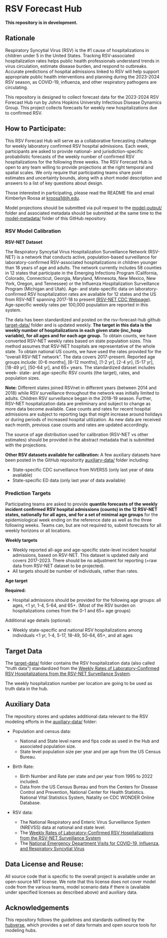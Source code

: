# RSV Forecast Hub

**This repository is in development.**

## Rationale
Respiratory Syncytial Virus (RSV) is the #1 cause of hospitalizations in children under 5 in the United States. Tracking RSV-associated hospitalization rates helps public health professionals understand trends in virus circulation, estimate disease burden, and respond to outbreaks. Accurate predictions of hospital admissions linked to RSV will help support appropriate public health interventions and planning during the 2023-2024 RSV season, as COVID-19, influenza, and other respiratory pathogens are circulating. 

This repository is designed to collect forecast data for the 2023-2024 RSV Forecast Hub run by Johns Hopkins University Infectious Disease Dynamics Group. This project collects forecasts for weekly new hospitalizations due to confirmed RSV. 

## How to Participate:
This RSV Forecast Hub will serve as a collaborative forecasting challenge for weekly laboratory confirmed RSV hospital admissions. Each week, participants are asked to provide national- and jurisdiction-specific probabilistic forecasts of the weekly number of confirmed RSV hospitalizations for the following three weeks. The RSV Forecast Hub is open to any team willing to provide projections at the right temporal and spatial scales. We only require that participating teams share point estimates and uncertainty bounds, along with a short model description and answers to a list of key questions about design. 

Those interested in participating, please read the README file and email Kimberlyn Roosa at kroosa1@jh.edu. 

Model projections should be submitted via pull request to the [model-output/](https://github.com/HopkinsIDD/rsv-forecast-hub/tree/main/model-output) folder and associated metadata should be submitted at the same time to the [model-metadata/](https://github.com/HopkinsIDD/rsv-forecast-hub/tree/main/model-metadata) folder of this GitHub repository. 

### RSV Model Calibration
**RSV-NET Dataset**

The Respiratory Syncytial Virus Hospitalization Surveillance Network (RSV-NET) is a network that conducts active, population-based surveillance for laboratory-confirmed RSV-associated hospitalizations in children younger than 18 years of age and adults. The network currently includes 58 counties in 12 states that participate in the Emerging Infections Program (California, Colorado, Connecticut, Georgia, Maryland, Minnesota, New Mexico, New York, Oregon, and Tennessee) or the Influenza Hospitalization Surveillance Program (Michigan and Utah). Age- and state-specific data on laboratory-confirmed RSV hospitalization rates are available for 12 states and the US from RSV-NET spanning 2017-18 to present [(RSV-NET CDC Webpage)](https://www.cdc.gov/rsv/research/rsv-net/index.html). Age-specific weekly rates per 100,000 population are reported in this system.

The data has been standardized and posted on the rsv-forecast-hub github [target-data/](https://github.com/HopkinsIDD/rsv-forecast-hub/tree/main/target-data) folder and is updated weekly. **The target in this data is the weekly number of hospitalizations in each given state (inc_hosp variable), for all ages and for each age group.** To obtain counts, we have converted RSV-NET weekly rates based on state population sizes. This method assumes that RSV-NET hospitals are representative of the whole state. To obtain national US counts, we have used the rates provided for the “overall RSV-NET network”. The data covers 2017-present. Reported age groups include: [0-6 months], [6-12 months], [1-2 yr], [2-4 yr], [5-17 yr], [18-49 yr], [50-64 yr], and 65+ years. The standardized dataset includes week- state- and age-specific RSV counts (the target), rates, and population sizes. 

**Note:** Different states joined RSVnet in different years (between 2014 and 2018) while RSV surveillance throughout the network was initially limited to adults. Children RSV surveillance began in the 2018-19 season. Further, RSV-NET hospitalization data are preliminary and subject to change as more data become available. Case counts and rates for recent hospital admissions are subject to reporting lags that might increase around holidays or during periods of increased hospital utilization. As new data are received each month, previous case counts and rates are updated accordingly.

The source of age distribution used for calibration (RSV-NET vs other estimates) should be provided in the abstract metadata that is submitted with the projections.

**Other RSV datasets available for calibration:**
A few auxiliary datasets have been posted in the GitHub repositority [auxiliary-data/](https://github.com/HopkinsIDD/rsv-forecast-hub/tree/main/auxiliary-data) folder including:

- State-specific CDC surveillance from NVERSS (only last year of data available)
- State-specific ED data (only last year of data available)

### Prediction Targets
Participating teams are asked to provide **quantile forecasts of the weekly incident confirmed RSV hospital admissions (counts) in the 12 RSV-NET states, nationally for all ages, and for a set of minimal age groups** for the epidemiological week ending on the reference date as well as the three following weeks. Teams can, but are not required to, submit forecasts for all weekly horizons or all locations.

**Weekly targets**
- Weekly reported all-age and age-specific state-level incident hospital admissions, based on RSV-NET. This dataset is updated daily and covers 2017-2023. There should be no adjustment for reporting (=raw data from RSV-NET dataset to be projected). 
- All targets should be number of individuals, rather than rates. 

**Age target**

**Required:**
- Hospital admissions should be provided for the following age groups: all ages, <1 yr, 1-4, 5-64, and 65+. (Most of the RSV burden on hospitalizations comes from the 0-1 and 65+ age groups)

Additional age details (optional):
- Weekly state-specific and national RSV hospitalizations among individuals <1 yr, 1-4, 5-17, 18-49, 50-64, 65+, and all ages

## Target Data
The [target-data/](https://github.com/HopkinsIDD/rsv-forecast-hub/tree/main/target-data) folder contains the RSV hospitalization data (also called "truth data") standardized from the [Weekly Rates of Laboratory-Confirmed RSV Hospitalizations from the RSV-NET Surveillance System](https://data.cdc.gov/Public-Health-Surveillance/Weekly-Rates-of-Laboratory-Confirmed-RSV-Hospitali/29hc-w46k/about_data).

The weekly hospitalization number per location are going to be used as truth data in the hub.

## Auxiliary Data
The repository stores and updates additional data relevant to the RSV modeling efforts in the [auxiliary-data/](https://github.com/HopkinsIDD/rsv-forecast-hub/tree/main/auxiliary-data) folder:

- Population and census data:
  - National and State level name and fips code as used in the Hub and associated population size.
  - State level population size per year and per age from the US Census Bureau.

- Birth Rate:
  - Birth Number and Rate per state and per year from 1995 to 2022 included.
  - Data from the US Census Bureau and from the Centers for Disease Control and Prevention, National Center for Health Statistics. National Vital Statistics System, Natality on CDC WONDER Online Database.

- RSV data:
  - The National Respiratory and Enteric Virus Surveillance System (NREVSS) data at national and state level.
  - The [Weekly Rates of Laboratory-Confirmed RSV Hospitalizations from the RSV-NET Surveillance System](https://data.cdc.gov/Public-Health-Surveillance/Weekly-Rates-of-Laboratory-Confirmed-RSV-Hospitali/29hc-w46k)
  - The [National Emergency Department Visits for COVID-19, Influenza, and Respiratory Syncytial Virus](https://www.cdc.gov/ncird/surveillance/respiratory-illnesses/index.html)

## Data License and Reuse:
All source code that is specific to the overall project is available under an open-source MIT license. We note that this license does not cover model code from the various teams, model scenario data if there is (available under specified licenses as described above) and auxiliary data.

## Acknowledgements
This repository follows the guidelines and standards outlined by the [hubverse](https://hubdocs.readthedocs.io/en/latest/), which provides a set of data formats and open source tools for modeling hubs.

